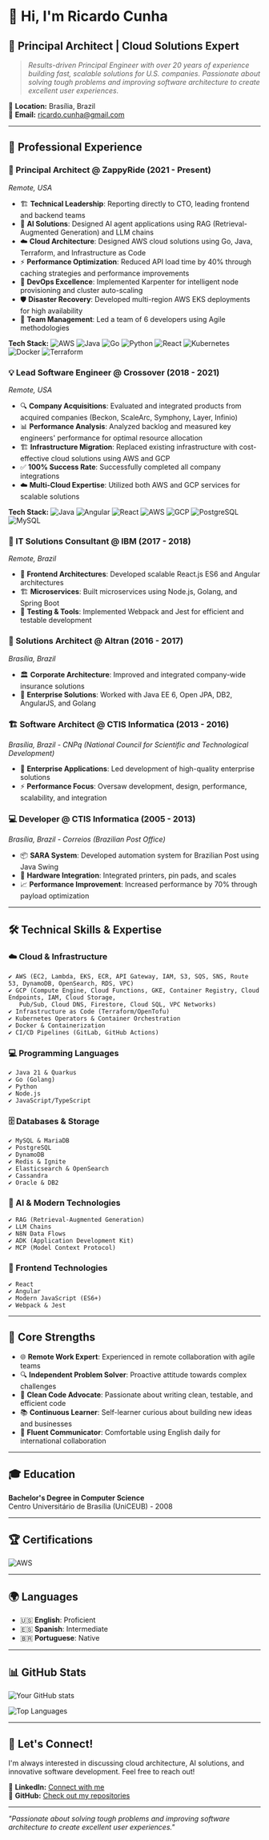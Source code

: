 # 👋 Hi, I'm Ricardo Cunha

## 🚀 Principal Architect | Cloud Solutions Expert

> *Results-driven Principal Engineer with over 20 years of experience building fast, scalable solutions for U.S. companies. Passionate about solving tough problems and improving software architecture to create excellent user experiences.*

📍 **Location:** Brasília, Brazil  
📧 **Email:** ricardo.cunha@gmail.com  

---

## 💼 Professional Experience

### 🎯 Principal Architect @ ZappyRide (2021 - Present)
*Remote, USA*

- 🏗️ **Technical Leadership**: Reporting directly to CTO, leading frontend and backend teams
- 🤖 **AI Solutions**: Designed AI agent applications using RAG (Retrieval-Augmented Generation) and LLM chains
- ☁️ **Cloud Architecture**: Designed AWS cloud solutions using Go, Java, Terraform, and Infrastructure as Code
- ⚡ **Performance Optimization**: Reduced API load time by 40% through caching strategies and performance improvements
- 🚢 **DevOps Excellence**: Implemented Karpenter for intelligent node provisioning and cluster auto-scaling
- 🛡️ **Disaster Recovery**: Developed multi-region AWS EKS deployments for high availability
- 👥 **Team Management**: Led a team of 6 developers using Agile methodologies

**Tech Stack:** 
![AWS](https://img.shields.io/badge/AWS-%23FF9900.svg?style=flat&logo=amazon-aws&logoColor=white)
![Java](https://img.shields.io/badge/java-%23ED8B00.svg?style=flat&logo=openjdk&logoColor=white)
![Go](https://img.shields.io/badge/go-%2300ADD8.svg?style=flat&logo=go&logoColor=white)
![Python](https://img.shields.io/badge/python-3670A8?style=flat&logo=python&logoColor=ffdd54)
![React](https://img.shields.io/badge/react-%2320232a.svg?style=flat&logo=react&logoColor=%2361DAFB)
![Kubernetes](https://img.shields.io/badge/kubernetes-%23326ce5.svg?style=flat&logo=kubernetes&logoColor=white)
![Docker](https://img.shields.io/badge/docker-%230db7ed.svg?style=flat&logo=docker&logoColor=white)
![Terraform](https://img.shields.io/badge/terraform-%235835CC.svg?style=flat&logo=terraform&logoColor=white)

### 💡 Lead Software Engineer @ Crossover (2018 - 2021)
*Remote, USA*

- 🔍 **Company Acquisitions**: Evaluated and integrated products from acquired companies (Beckon, ScaleArc, Symphony, Layer, Infinio)
- 📊 **Performance Analysis**: Analyzed backlog and measured key engineers' performance for optimal resource allocation
- 🏗️ **Infrastructure Migration**: Replaced existing infrastructure with cost-effective cloud solutions using AWS and GCP
- ✅ **100% Success Rate**: Successfully completed all company integrations
- ☁️ **Multi-Cloud Expertise**: Utilized both AWS and GCP services for scalable solutions

**Tech Stack:**
![Java](https://img.shields.io/badge/java-%23ED8B00.svg?style=flat&logo=openjdk&logoColor=white)
![Angular](https://img.shields.io/badge/angular-%23DD0031.svg?style=flat&logo=angular&logoColor=white)
![React](https://img.shields.io/badge/react-%2320232a.svg?style=flat&logo=react&logoColor=%2361DAFB)
![AWS](https://img.shields.io/badge/AWS-%23FF9900.svg?style=flat&logo=amazon-aws&logoColor=white)
![GCP](https://img.shields.io/badge/Google%20Cloud-%234285F4.svg?style=flat&logo=google-cloud&logoColor=white)
![PostgreSQL](https://img.shields.io/badge/postgres-%23316192.svg?style=flat&logo=postgresql&logoColor=white)
![MySQL](https://img.shields.io/badge/mysql-%2300f.svg?style=flat&logo=mysql&logoColor=white)

### 🔧 IT Solutions Consultant @ IBM (2017 - 2018)
*Remote, Brazil*

- 🎨 **Frontend Architectures**: Developed scalable React.js ES6 and Angular architectures
- 🏗️ **Microservices**: Built microservices using Node.js, Golang, and Spring Boot
- 🧪 **Testing & Tools**: Implemented Webpack and Jest for efficient and testable development

### 🏢 Solutions Architect @ Altran (2016 - 2017)
*Brasília, Brazil*

- 🏛️ **Corporate Architecture**: Improved and integrated company-wide insurance solutions
- 💼 **Enterprise Solutions**: Worked with Java EE 6, Open JPA, DB2, AngularJS, and Golang

### 🏗️ Software Architect @ CTIS Informatica (2013 - 2016)
*Brasília, Brazil - CNPq (National Council for Scientific and Technological Development)*

- 🎯 **Enterprise Applications**: Led development of high-quality enterprise solutions
- ⚡ **Performance Focus**: Oversaw development, design, performance, scalability, and integration

### 💻 Developer @ CTIS Informatica (2005 - 2013)
*Brasília, Brazil - Correios (Brazilian Post Office)*

- 📦 **SARA System**: Developed automation system for Brazilian Post using Java Swing
- 🔧 **Hardware Integration**: Integrated printers, pin pads, and scales
- 📈 **Performance Improvement**: Increased performance by 70% through payload optimization

---

## 🛠️ Technical Skills & Expertise

### ☁️ Cloud & Infrastructure
```
✔ AWS (EC2, Lambda, EKS, ECR, API Gateway, IAM, S3, SQS, SNS, Route 53, DynamoDB, OpenSearch, RDS, VPC)
✔ GCP (Compute Engine, Cloud Functions, GKE, Container Registry, Cloud Endpoints, IAM, Cloud Storage, 
   Pub/Sub, Cloud DNS, Firestore, Cloud SQL, VPC Networks)
✔ Infrastructure as Code (Terraform/OpenTofu)
✔ Kubernetes Operators & Container Orchestration
✔ Docker & Containerization
✔ CI/CD Pipelines (GitLab, GitHub Actions)
```

### 💻 Programming Languages
```
✔ Java 21 & Quarkus
✔ Go (Golang)
✔ Python
✔ Node.js
✔ JavaScript/TypeScript
```

### 🗄️ Databases & Storage
```
✔ MySQL & MariaDB
✔ PostgreSQL
✔ DynamoDB
✔ Redis & Ignite
✔ Elasticsearch & OpenSearch
✔ Cassandra
✔ Oracle & DB2
```

### 🤖 AI & Modern Technologies
```
✔ RAG (Retrieval-Augmented Generation)
✔ LLM Chains
✔ N8N Data Flows
✔ ADK (Application Development Kit)
✔ MCP (Model Context Protocol)
```

### 🎨 Frontend Technologies
```
✔ React
✔ Angular
✔ Modern JavaScript (ES6+)
✔ Webpack & Jest
```

---

## 🎯 Core Strengths

- 🌐 **Remote Work Expert**: Experienced in remote collaboration with agile teams
- 🔍 **Independent Problem Solver**: Proactive attitude towards complex challenges  
- 🧹 **Clean Code Advocate**: Passionate about writing clean, testable, and efficient code
- 📚 **Continuous Learner**: Self-learner curious about building new ideas and businesses
- 💬 **Fluent Communicator**: Comfortable using English daily for international collaboration

---

## 🎓 Education

**Bachelor's Degree in Computer Science**  
Centro Universitário de Brasília (UniCEUB) - 2008

---

## 🏆 Certifications

![AWS](https://img.shields.io/badge/AWS%20Certified%20Solutions%20Architect-Associate-FF9900?style=flat&logo=amazon-aws&logoColor=white)

---

## 🌍 Languages

- 🇺🇸 **English**: Proficient
- 🇪🇸 **Spanish**: Intermediate
- 🇧🇷 **Portuguese**: Native

---

## 📊 GitHub Stats

![Your GitHub stats](https://github-readme-stats.vercel.app/api?username=ricardocunha&show_icons=true&theme=radical)

![Top Languages](https://github-readme-stats.vercel.app/api/top-langs/?username=ricardocunha&layout=compact&theme=radical)

---

## 🤝 Let's Connect!

I'm always interested in discussing cloud architecture, AI solutions, and innovative software development. Feel free to reach out!

💼 **LinkedIn:** [Connect with me](https://www.linkedin.com/in/ricardopereiradacunha)  
🐙 **GitHub:** [Check out my repositories](https://github.com/ricardocunha)

---

*"Passionate about solving tough problems and improving software architecture to create excellent user experiences."*
